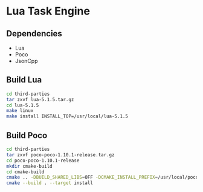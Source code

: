 # Lua Task Engine

## Dependencies

* Lua
* Poco
* JsonCpp

## Build Lua

```bash
cd third-parties
tar zxvf lua-5.1.5.tar.gz
cd lua-5.1.5
make linux
make install INSTALL_TOP=/usr/local/lua-5.1.5
```

## Build Poco

```bash
cd third-parties
tar zxvf poco-poco-1.10.1-release.tar.gz
cd poco-poco-1.10.1-release
mkdir cmake-build
cd cmake-build
cmake .. -DBUILD_SHARED_LIBS=OFF -DCMAKE_INSTALL_PREFIX=/usr/local/poco-1.10.1
cmake --build . --target install
```
